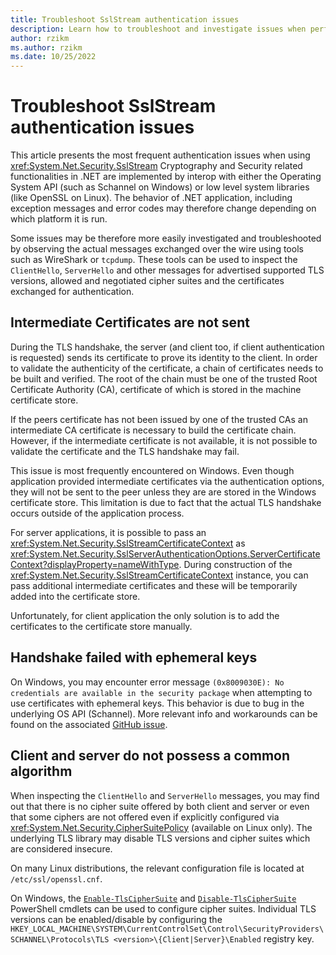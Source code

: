 ```yaml
---
title: Troubleshoot SslStream authentication issues
description: Learn how to troubleshoot and investigate issues when performing authentication with SslStream in .NET
author: rzikm
ms.author: rzikm
ms.date: 10/25/2022
---
```


# Troubleshoot SslStream authentication issues

This article presents the most frequent authentication issues when using <xref:System.Net.Security.SslStream> Cryptography and Security related functionalities in .NET are implemented by interop with either the Operating System API (such as Schannel on Windows) or low level system libraries (like OpenSSL on Linux). The behavior of .NET application, including exception messages and error codes may therefore change depending on which platform it is run.

Some issues may be therefore more easily investigated and troubleshooted by observing the actual  messages exchanged over the wire using tools such as WireShark or `tcpdump`. These tools can be used to inspect the `ClientHello`, `ServerHello` and other messages for advertised supported TLS versions, allowed and negotiated cipher suites and the certificates exchanged for authentication.

## Intermediate Certificates are not sent

During the TLS handshake, the server (and client too, if client authentication is requested) sends its certificate to prove its identity to the client. In order to validate the authenticity of the certificate, a chain of certificates needs to be built and verified. The root of the chain must be one of the trusted Root Certificate Authority (CA), certificate of which is stored in the machine certificate store.

If the peers certificate has not been issued by one of the trusted CAs an intermediate CA certificate is necessary to build the certificate chain. However, if the intermediate certificate is not available, it is not possible to validate the certificate and the TLS handshake may fail.

This issue is most frequently encountered on Windows. Even though application provided intermediate certificates via the authentication options, they will not be sent to the peer unless they are are stored in the Windows certificate store. This limitation is due to fact that the actual TLS handshake occurs outside of the application process.

For server applications, it is possible to pass an <xref:System.Net.Security.SslStreamCertificateContext> as <xref:System.Net.Security.SslServerAuthenticationOptions.ServerCertificateContext?displayProperty=nameWithType>. During construction of the <xref:System.Net.Security.SslStreamCertificateContext> instance, you can pass additional intermediate certificates and these will be temporarily added into the certificate store.

Unfortunately, for client application the only solution is to add the certificates to the certificate store manually.

## Handshake failed with ephemeral keys

On Windows, you may encounter error message `(0x8009030E): No credentials are available in the security package` when attempting to use certificates with ephemeral keys. This behavior is due to bug in the underlying OS API (Schannel). More relevant info and workarounds can be found on the associated [GitHub issue](https://github.com/dotnet/runtime/issues/23749).

## Client and server do not possess a common algorithm

When inspecting the `ClientHello` and `ServerHello` messages, you may find out that there is no cipher suite offered by both client and server or even that some ciphers are not offered even if explicitly configured via <xref:System.Net.Security.CipherSuitePolicy> (available on Linux only). The underlying TLS library may disable TLS versions and cipher suites which are considered insecure.

On many Linux distributions, the relevant configuration file is located at `/etc/ssl/openssl.cnf`.

On Windows, the [`Enable-TlsCipherSuite`](/powershell/module/tls/enable-tlsciphersuite?view=windowsserver2022-ps) and [`Disable-TlsCipherSuite`](/powershell/module/tls/disable-tlsciphersuite?view=windowsserver2022-ps) PowerShell cmdlets can be used to configure cipher suites. Individual TLS versions can be enabled/disable by configuring the `HKEY_LOCAL_MACHINE\SYSTEM\CurrentControlSet\Control\SecurityProviders\SCHANNEL\Protocols\TLS <version>\{Client|Server}\Enabled` registry key.
